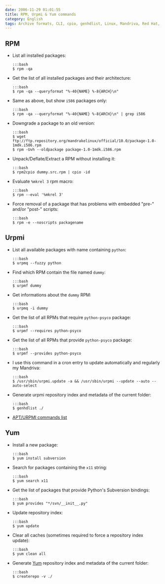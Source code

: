 ```yaml
---
date: 2006-11-29 01:01:55
title: RPM, Urpmi & Yum commands
category: English
tags: Archive formats, CLI, cpio, genhdlist, Linux, Mandriva, Red Hat, RPM, urpmi, yum, cron
---
```


## RPM

  * List all installed packages:

        :::bash
        $ rpm -qa

  * Get the list of all installed packages and their architecture:

        :::bash
        $ rpm -qa --queryformat "%-40{NAME} %-8{ARCH}\n"

  * Same as above, but show `i586` packages only:

        :::bash
        $ rpm -qa --queryformat "%-40{NAME} %-8{ARCH}\n" | grep i586

  * Downgrade a package to an old version:

        :::bash
        $ wget ftp://ftp.repository.org/mandrakelinux/official/10.0/package-1.0-1mdk.i586.rpm
        $ rpm -Uvh --oldpackage package-1.0-1mdk.i586.rpm

  * Unpack/Deflate/Extract a RPM without installing it:

        :::bash
        $ rpm2cpio dummy.src.rpm | cpio -id

  * Evaluate `%mkrel 3` rpm macro:

        :::bash
        $ rpm --eval '%mkrel 3'

  * Force removal of a package that has problems with embedded "pre-" and/or "post-" scripts:

        :::bash
        $ rpm -e --noscripts packagename

## Urpmi

  * List all available packages with name containing `python`:

        :::bash
        $ urpmq --fuzzy python

  * Find which RPM contain the file named `dummy`:

        :::bash
        $ urpmf dummy

  * Get informations about the `dummy` RPM:

        :::bash
        $ urpmq -i dummy

  * Get the list of all RPMs that require `python-psyco` package:

        :::bash
        $ urpmf --requires python-psyco

  * Get the list of all RPMs that provide `python-psyco` package:

        :::bash
        $ urpmf --provides python-psyco

  * I use this command in a cron entry to update automatically and regularly my Mandriva:

        :::bash
        $ /usr/sbin/urpmi.update -a && /usr/sbin/urpmi --update --auto --auto-select

  * Generate urpmi repository index and metadata of the current folder:

        :::bash
        $ genhdlist ./

  * [APT/URPMI commands list](https://linux.ensimag.fr/urpmiapt.html)

## Yum

  * Install a new package:

        :::bash
        $ yum install subversion

  * Search for packages containing the `x11` string:

        :::bash
        $ yum search x11

  * Get the list of packages that provide Python's Subversion bindings:

        :::bash
        $ yum provides "*/svn/__init__.py"

  * Update repository index:

        :::bash
        $ yum update

  * Clear all caches (sometimes required to force a repository index update):

        :::bash
        $ yum clean all

  * Generate [Yum](https://yum.baseurl.org) repository index and metadata of the current folder:

        :::bash
        $ createrepo -v ./

